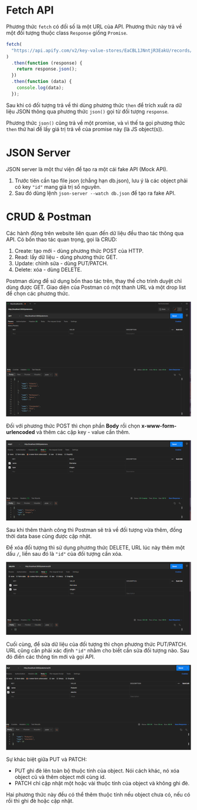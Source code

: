 <link rel='stylesheet' href='../main.css'>

# Fetch API

Phương thức `fetch` có đối số là một URL của API. Phương thức này trả về một đối tượng thuộc class `Response` giống `Promise`.

```js
fetch(
  "https://api.apify.com/v2/key-value-stores/EaCBL1JNntjR3EakU/records/LATEST?disableRedirect=true"
)
  .then(function (response) {
    return response.json();
  })
  .then(function (data) {
    console.log(data);
  });
```

Sau khi có đối tượng trả về thì dùng phương thức `then` để trích xuất ra dữ liệu JSON thông qua phương thức `json()` gọi từ đối tượng `response`.

Phương thức `json()` cũng trả về một promise, và vì thế ta gọi phương thức `then` thứ hai để lấy giá trị trả về của promise này (là JS object(s)).

# JSON Server

JSON server là một thư viện để tạo ra một cái fake API (Mock API).

1. Trước tiên cần tạo file json (chẳng hạn db.json), lưu ý là các object phải có key `"id"` mang giá trị số nguyên.
2. Sau đó dùng lệnh `json-server --watch db.json` để tạo ra fake API.

# CRUD & Postman

Các hành động trên website liên quan đến dữ liệu đều thao tác thông qua API. Có bốn thao tác quan trọng, gọi là CRUD:

1. Create: tạo mới - dùng phương thức POST của HTTP.
2. Read: lấy dữ liệu - dùng phương thức GET.
3. Update: chỉnh sửa - dùng PUT/PATCH.
4. Delete: xóa - dùng DELETE.

Postman dùng để sử dụng bốn thao tác trên, thay thế cho trình duyệt chỉ dùng được GET. Giao diện của Postman có một thanh URL và một drop list để chọn các phương thức.

<img src = "fetch1.png">

Đối với phương thức POST thì chọn phần **Body** rồi chọn **x-www-form-urlencoded** và thêm các cặp key - value cần thêm.

<img src = "fetch2.png">

Sau khi thêm thành công thì Postman sẽ trả về đối tượng vừa thêm, đồng thời data base cũng được cập nhật.

Để xóa đối tượng thì sử dụng phương thức DELETE, URL lúc này thêm một dấu `/`, liền sau đó là `"id"` của đối tượng cần xóa.

<img src = "fetch3.png">

Cuối cùng, để sửa dữ liệu của đối tượng thì chọn phương thức PUT/PATCH. URL cũng cần phải xác định `"id"` nhằm cho biết cần sửa đối tượng nào. Sau đó điền các thông tin mới và gọi API.

<img src = "fetch4.png">

Sự khác biệt giữa PUT và PATCH:

- PUT ghi đè lên toàn bộ thuộc tính của object. Nói cách khác, nó xóa object cũ và thêm object mới cùng id.
- PATCH chỉ cập nhật một hoặc vài thuộc tính của object và không ghi đè.

Hai phương thức này đều có thể thêm thuộc tính nếu object chưa có, nếu có rồi thì ghi đè hoặc cập nhật.
